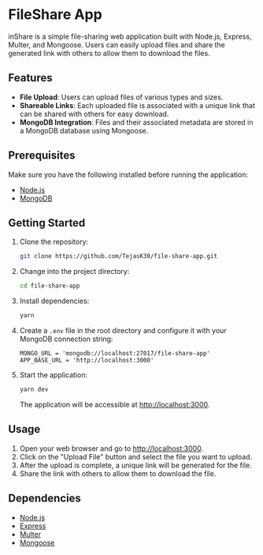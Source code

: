 # FileShare App
inShare is a simple file-sharing web application built with Node.js, Express, Multer, and Mongoose. Users can easily upload files and share the generated link with others to allow them to download the files.

## Features
- **File Upload**: Users can upload files of various types and sizes.
- **Shareable Links**: Each uploaded file is associated with a unique link that can be shared with others for easy download.
- **MongoDB Integration**: Files and their associated metadata are stored in a MongoDB database using Mongoose.

## Prerequisites
Make sure you have the following installed before running the application:

- [Node.js](https://nodejs.org/)
- [MongoDB](https://www.mongodb.com/try/download/community)

## Getting Started
1. Clone the repository:

   ```bash
   git clone https://github.com/TejasK30/file-share-app.git
   ```

2. Change into the project directory:

   ```bash
   cd file-share-app
   ```

3. Install dependencies:

   ```bash
   yarn
   ```

4. Create a `.env` file in the root directory and configure it with your MongoDB connection string:

   ```env
   MONGO_URL = 'mongodb://localhost:27017/file-share-app'
   APP_BASE_URL = 'http://localhost:3000'
   ```

5. Start the application:

   ```bash
   yarn dev
   ```

   The application will be accessible at [http://localhost:3000](http://localhost:3000).

## Usage

1. Open your web browser and go to [http://localhost:3000](http://localhost:3000).
2. Click on the "Upload File" button and select the file you want to upload.
3. After the upload is complete, a unique link will be generated for the file.
4. Share the link with others to allow them to download the file.

## Dependencies

- [Node.js](https://nodejs.org/)
- [Express](https://expressjs.com/)
- [Multer](https://www.npmjs.com/package/multer)
- [Mongoose](https://mongoosejs.com/)
